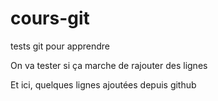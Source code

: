 # cours-git
tests git pour apprendre

On va tester si ça marche de rajouter des lignes

Et ici, quelques lignes ajoutées depuis github
